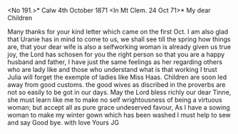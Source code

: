 <No 191.>* Calw 4th October 1871
 <In Mt Clem. 24 Oct 71>*
My dear Children

Many thanks for your kind letter which came on the first Oct. I am also glad that Uranie has in mind to come to us, we shall see till the spring how things are, that your dear wife is also a selfworking woman is already given us true joy, the Lord has schosen for you the right person so that you are a happy husband and father, I have just the same feelings as her regarding others who are lady like and those who understand what is that working I trust Julia will forget the exemple of ladies like Miss Haas. Children are soon led away from good customs. the good wives as discribed in the proverbs are not so easily to be got in our days. May the Lord bless richly our dear Tinne, she must learn like me to make no self wrightousness of being a virtuous woman; but accept all as pure grace undeserved favour, As I have a sowing woman to make my winter gown which has been washed I must help to sew and say Good bye. with love
 Yours JG
